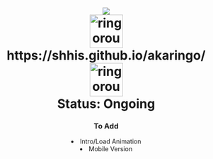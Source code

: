  <h1 href="https://shhis.github.io/akaringo/" align="center"> 
  <img src="https://img.shields.io/badge/-vote%20akari%20cg%20election-red"/>
<br>
<img src="https://i.ibb.co/rMx4nYP/3dgifmaker61594.gif" alt="ringorou CAS" width="75"/> https://shhis.github.io/akaringo/ <img src="https://i.ibb.co/rMx4nYP/3dgifmaker61594.gif" alt="ringorou CAS" width="75"/>
 <br>
 Status: Ongoing
 </h1> 

<h3 align="center"> To Add </h2>
<p>
 <li align="center"> Intro/Load Animation </li>
 <li align="center"> Mobile Version </li>
</p>
